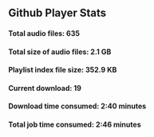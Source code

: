 ## Github Player Stats

#### **Total audio files**: 635

#### **Total size of audio files**: 2.1 GB

#### **Playlist index file size**: 352.9 KB

#### **Current download**: 19

#### **Download time consumed**: 2:40 minutes

#### **Total job time consumed**: 2:46 minutes
